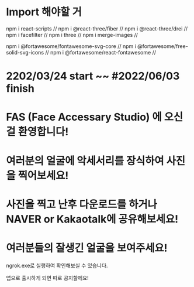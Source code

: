 # Import 해야할 거

npm i react-scripts    //
npm i @react-three/fiber    //
npm i @react-three/drei    //
npm i facefilter    //
npm i three    //
npm i merge-images    //

npm i @fortawesome/fontawesome-svg-core    //
npm i @fortawesome/free-solid-svg-icons    //
npm i @fortawesome/react-fontawesome    //

# 2202/03/24 start ~~ #2022/06/03 finish


# FAS (Face Accessary Studio) 에 오신걸 환영합니다!

# 여러분의 얼굴에 악세서리를 장식하여 사진을 찍어보세요!

# 사진을 찍고 난후 다운로드를 하거나 NAVER or Kakaotalk에 공유해보세요!

# 여러분들의 잘생긴 얼굴을 보여주세요!

ngrok.exe로 실행하여 확인해보실 수 있습니다.

앱으로 출시하게 되면 따로 공지할께요!